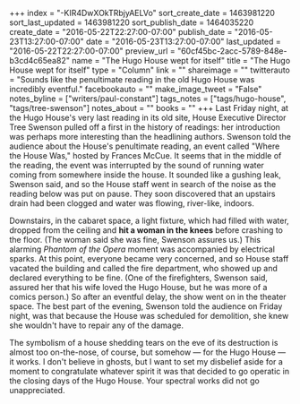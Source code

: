 +++
index = "-KIR4DwXOkTRbjyAELVo"
sort_create_date = 1463981220
sort_last_updated = 1463981220
sort_publish_date = 1464035220
create_date = "2016-05-22T22:27:00-07:00"
publish_date = "2016-05-23T13:27:00-07:00"
date = "2016-05-23T13:27:00-07:00"
last_updated = "2016-05-22T22:27:00-07:00"
preview_url = "60cf45bc-2acc-5789-848e-b3cd4c65ea82"
name = "The Hugo House wept for itself"
title = "The Hugo House wept for itself"
type = "Column"
link = ""
shareimage = ""
twitterauto = "Sounds like the penultimate reading in the old Hugo House was incredibly eventful."
facebookauto = ""
make_image_tweet = "False"
notes_byline = ["writers/paul-constant"]
tags_notes = ["tags/hugo-house", "tags/tree-swenson"]
notes_about = ""
books = ""
+++
Last Friday night, at the Hugo House's very last reading in its old site, House Executive Director Tree Swenson pulled off a first in the history of readings: her introduction was perhaps more interesting than the headlining authors. Swenson told the audience about the House's penultimate reading, an event called "Where the House Was," hosted by Frances McCue. It seems that in the middle of the reading, the event was interrupted by the sound of running water coming from somewhere inside the house. It sounded like a gushing leak, Swenson said, and so the House staff went in search of the noise as the reading below was put on pause. They soon discovered that an upstairs drain had been clogged and water was flowing, river-like, indoors.

Downstairs, in the cabaret space, a light fixture, which had filled with water, dropped from the ceiling and **hit a woman in the knees** before crashing to the floor. (The woman said she was fine, Swenson assures us.) This alarming *Phantom of the Opera* moment was accompanied by electrical sparks. At this point, everyone became very concerned, and so House staff vacated the building and called the fire department, who showed up and declared everything to be fine. (One of the firefighters, Swenson said, assured her that his wife loved the Hugo House, but he was more of a comics person.) So after an eventful delay, the show went on in the theater space. The best part of the evening, Swenson told the audience on Friday night, was that because the House was scheduled for demolition, she knew she wouldn't have to repair any of the damage.

The symbolism of a house shedding tears on the eve of its destruction is almost too on-the-nose, of course, but somehow — for the Hugo House — it works. I don't believe in ghosts, but I want to set my disbelief aside for a moment to congratulate whatever spirit it was that decided to go operatic in the closing days of the Hugo House. Your spectral works did not go unappreciated.
